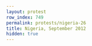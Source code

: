 ```yaml
---
layout: protest
row_index: 749
permalink: protests/nigeria-26
title: Nigeria, September 2012
hidden: true
---
```

